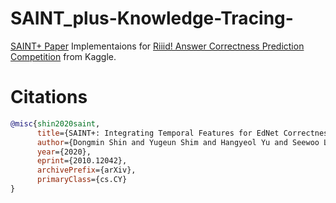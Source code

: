# SAINT_plus-Knowledge-Tracing-
[SAINT+ Paper](https://arxiv.org/abs/2010.12042) Implementaions for [Riiid! Answer Correctness Prediction Competition](https://www.kaggle.com/c/riiid-test-answer-prediction) from Kaggle.



# Citations


```bibtex
@misc{shin2020saint,
      title={SAINT+: Integrating Temporal Features for EdNet Correctness Prediction}, 
      author={Dongmin Shin and Yugeun Shim and Hangyeol Yu and Seewoo Lee and Byungsoo Kim and Youngduck Choi},
      year={2020},
      eprint={2010.12042},
      archivePrefix={arXiv},
      primaryClass={cs.CY}
}
```
